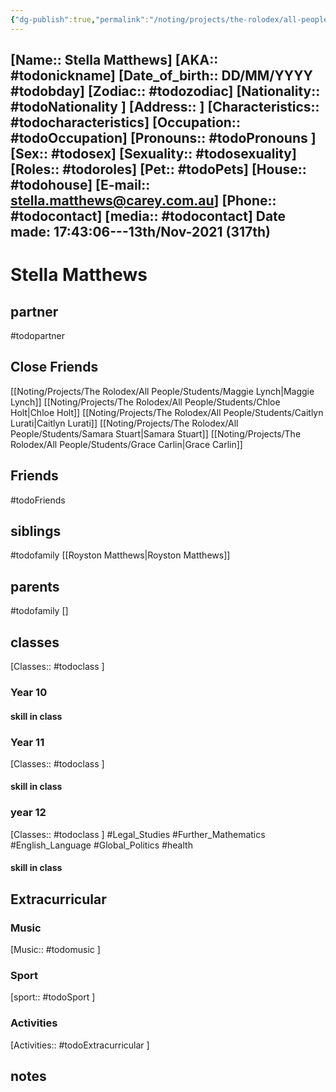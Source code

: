 ```yaml
---
{"dg-publish":true,"permalink":"/noting/projects/the-rolodex/all-people/students/stella-matthews/","dgHomeLink":true,"dgPassFrontmatter":false}
---
```


[Name:: Stella Matthews]
[AKA:: #todonickname]
[Date_of_birth:: DD/MM/YYYY #todobday] 
[Zodiac:: #todozodiac] 
[Nationality:: #todoNationality ]
[Address:: ]
[Characteristics::  #todocharacteristics]
[Occupation:: #todoOccupation]
[Pronouns:: #todoPronouns ]
[Sex:: #todosex]
[Sexuality:: #todosexuality]
[Roles:: #todoroles]
[Pet:: #todoPets]
[House:: #todohouse]
[E-mail:: <stella.matthews@carey.com.au>]
[Phone:: #todocontact]
[media:: #todocontact]
Date made: 17:43:06---13th/Nov-2021 (317th) 
---
# Stella Matthews
## partner
#todopartner
## Close Friends
[[Noting/Projects/The Rolodex/All People/Students/Maggie Lynch|Maggie Lynch]]
[[Noting/Projects/The Rolodex/All People/Students/Chloe Holt|Chloe Holt]]
[[Noting/Projects/The Rolodex/All People/Students/Caitlyn Lurati|Caitlyn Lurati]]
[[Noting/Projects/The Rolodex/All People/Students/Samara Stuart|Samara Stuart]]
[[Noting/Projects/The Rolodex/All People/Students/Grace Carlin|Grace Carlin]]
## Friends
#todoFriends
## siblings
#todofamily
[[Royston Matthews|Royston Matthews]]
## parents
#todofamily
[]
## classes
[Classes:: #todoclass ]
### Year 10
#### skill in class
### Year 11
[Classes:: #todoclass ]
#### skill in class
### year 12
[Classes:: #todoclass ]
#Legal_Studies #Further_Mathematics #English_Language #Global_Politics #health 
#### skill in class
## Extracurricular
### Music
[Music:: #todomusic ]
### Sport
[sport:: #todoSport ]
### Activities
[Activities:: #todoExtracurricular ]
## notes
